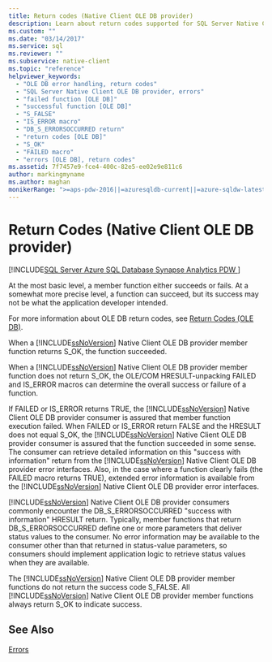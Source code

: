 ```yaml
---
title: Return codes (Native Client OLE DB provider)
description: Learn about return codes supported for SQL Server Native Client OLE DB, including the commonly encountered DB_S_ERRORSOCCURRED HRESULT value.
ms.custom: ""
ms.date: "03/14/2017"
ms.service: sql
ms.reviewer: ""
ms.subservice: native-client
ms.topic: "reference"
helpviewer_keywords: 
  - "OLE DB error handling, return codes"
  - "SQL Server Native Client OLE DB provider, errors"
  - "failed function [OLE DB]"
  - "successful function [OLE DB]"
  - "S_FALSE"
  - "IS_ERROR macro"
  - "DB_S_ERRORSOCCURRED return"
  - "return codes [OLE DB]"
  - "S_OK"
  - "FAILED macro"
  - "errors [OLE DB], return codes"
ms.assetid: 7f7457e9-fce4-400c-82e5-ee02e9e811c6
author: markingmyname
ms.author: maghan
monikerRange: ">=aps-pdw-2016||=azuresqldb-current||=azure-sqldw-latest||>=sql-server-2016||>=sql-server-linux-2017||=azuresqldb-mi-current"
---
```

# Return Codes (Native Client OLE DB provider)
[!INCLUDE[SQL Server Azure SQL Database Synapse Analytics PDW ](../../includes/applies-to-version/sql-asdb-asdbmi-asa-pdw.md)]

  At the most basic level, a member function either succeeds or fails. At a somewhat more precise level, a function can succeed, but its success may not be what the application developer intended.  
  
 For more information about OLE DB return codes, see [Return Codes (OLE DB)](/previous-versions/windows/desktop/ms725451(v=vs.85)).  
  
 When a [!INCLUDE[ssNoVersion](../../includes/ssnoversion-md.md)] Native Client OLE DB provider member function returns S_OK, the function succeeded.  
  
 When a [!INCLUDE[ssNoVersion](../../includes/ssnoversion-md.md)] Native Client OLE DB provider member function does not return S_OK, the OLE/COM HRESULT-unpacking FAILED and IS_ERROR macros can determine the overall success or failure of a function.  
  
 If FAILED or IS_ERROR returns TRUE, the [!INCLUDE[ssNoVersion](../../includes/ssnoversion-md.md)] Native Client OLE DB provider consumer is assured that member function execution failed. When FAILED or IS_ERROR return FALSE and the HRESULT does not equal S_OK, the [!INCLUDE[ssNoVersion](../../includes/ssnoversion-md.md)] Native Client OLE DB provider consumer is assured that the function succeeded in some sense. The consumer can retrieve detailed information on this "success with information" return from the [!INCLUDE[ssNoVersion](../../includes/ssnoversion-md.md)] Native Client OLE DB provider error interfaces. Also, in the case where a function clearly fails (the FAILED macro returns TRUE), extended error information is available from the [!INCLUDE[ssNoVersion](../../includes/ssnoversion-md.md)] Native Client OLE DB provider error interfaces.  
  
 [!INCLUDE[ssNoVersion](../../includes/ssnoversion-md.md)] Native Client OLE DB provider consumers commonly encounter the DB_S_ERRORSOCCURRED "success with information" HRESULT return. Typically, member functions that return DB_S_ERRORSOCCURRED define one or more parameters that deliver status values to the consumer. No error information may be available to the consumer other than that returned in status-value parameters, so consumers should implement application logic to retrieve status values when they are available.  
  
 The [!INCLUDE[ssNoVersion](../../includes/ssnoversion-md.md)] Native Client OLE DB provider member functions do not return the success code S_FALSE. All [!INCLUDE[ssNoVersion](../../includes/ssnoversion-md.md)] Native Client OLE DB provider member functions always return S_OK to indicate success.  
  
## See Also  
 [Errors](../../relational-databases/native-client-ole-db-errors/errors.md)  
  
